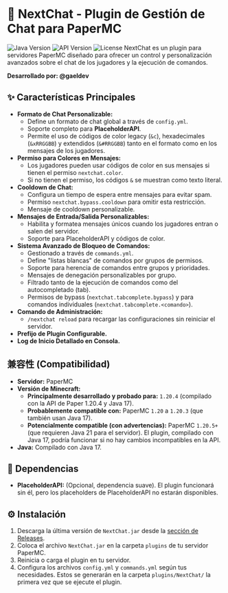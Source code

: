 # 🚀 NextChat - Plugin de Gestión de Chat para PaperMC

![Java Version](https://img.shields.io/badge/Java-17-blue.svg)
![API Version](https://img.shields.io/badge/API-Paper%201.20.4-brightgreen.svg)
![License](https://img.shields.io/badge/License-MIT-yellow.svg) NextChat es un plugin para servidores PaperMC diseñado para ofrecer un control y personalización avanzados sobre el chat de los jugadores y la ejecución de comandos.

**Desarrollado por: @gaeldev**

## ✨ Características Principales

* **Formato de Chat Personalizable:**
    * Define un formato de chat global a través de `config.yml`.
    * Soporte completo para **PlaceholderAPI**.
    * Permite el uso de códigos de color legacy (`&c`), hexadecimales (`&xRRGGBB`) y extendidos (`&#RRGGBB`) tanto en el formato como en los mensajes de los jugadores.
* **Permiso para Colores en Mensajes:**
    * Los jugadores pueden usar códigos de color en sus mensajes si tienen el permiso `nextchat.color`.
    * Si no tienen el permiso, los códigos `&` se muestran como texto literal.
* **Cooldown de Chat:**
    * Configura un tiempo de espera entre mensajes para evitar spam.
    * Permiso `nextchat.bypass.cooldown` para omitir esta restricción.
    * Mensaje de cooldown personalizable.
* **Mensajes de Entrada/Salida Personalizables:**
    * Habilita y formatea mensajes únicos cuando los jugadores entran o salen del servidor.
    * Soporte para PlaceholderAPI y códigos de color.
* **Sistema Avanzado de Bloqueo de Comandos:**
    * Gestionado a través de `commands.yml`.
    * Define "listas blancas" de comandos por grupos de permisos.
    * Soporte para herencia de comandos entre grupos y prioridades.
    * Mensajes de denegación personalizables por grupo.
    * Filtrado tanto de la ejecución de comandos como del autocompletado (tab).
    * Permisos de bypass (`nextchat.tabcomplete.bypass`) y para comandos individuales (`nextchat.tabcomplete.<comando>`).
* **Comando de Administración:**
    * `/nextchat reload` para recargar las configuraciones sin reiniciar el servidor.
* **Prefijo de Plugin Configurable.**
* **Log de Inicio Detallado en Consola.**

## 兼容性 (Compatibilidad)

* **Servidor:** PaperMC
* **Versión de Minecraft:**
    * **Principalmente desarrollado y probado para:** `1.20.4` (compilado con la API de Paper 1.20.4 y Java 17).
    * **Probablemente compatible con:** PaperMC `1.20` a `1.20.3` (que también usan Java 17).
    * **Potencialmente compatible (con advertencias):** PaperMC `1.20.5+` (que requieren Java 21 para el servidor). El plugin, compilado con Java 17, podría funcionar si no hay cambios incompatibles en la API.
* **Java:** Compilado con Java 17.

## 🔗 Dependencias

* **PlaceholderAPI:** (Opcional, dependencia suave). El plugin funcionará sin él, pero los placeholders de PlaceholderAPI no estarán disponibles.

## ⚙️ Instalación

1.  Descarga la última versión de `NextChat.jar` desde la [sección de Releases]([https://github.com/TU_USUARIO/TU_REPOSITORIO/releases](https://github.com/gaelbloqueado/next-chat/releases/tag/plugin)).
2.  Coloca el archivo `NextChat.jar` en la carpeta `plugins` de tu servidor PaperMC.
3.  Reinicia o carga el plugin en tu servidor.
4.  Configura los archivos `config.yml` y `commands.yml` según tus necesidades. Estos se generarán en la carpeta `plugins/NextChat/` la primera vez que se ejecute el plugin.

